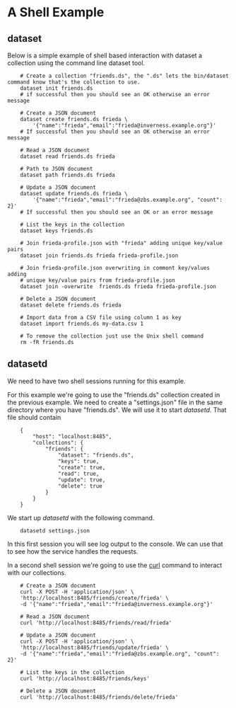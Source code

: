 A Shell Example
===============

dataset
-------

Below is a simple example of shell based interaction with dataset a collection using the command line dataset tool.

``` {.shell}
    # Create a collection "friends.ds", the ".ds" lets the bin/dataset command know that's the collection to use. 
    dataset init friends.ds
    # if successful then you should see an OK otherwise an error message

    # Create a JSON document 
    dataset create friends.ds frieda \
        '{"name":"frieda","email":"frieda@inverness.example.org"}'
    # If successful then you should see an OK otherwise an error message

    # Read a JSON document
    dataset read friends.ds frieda
    
    # Path to JSON document
    dataset path friends.ds frieda

    # Update a JSON document
    dataset update friends.ds frieda \
        '{"name":"frieda","email":"frieda@zbs.example.org", "count": 2}'
    # If successful then you should see an OK or an error message

    # List the keys in the collection
    dataset keys friends.ds

    # Join frieda-profile.json with "frieda" adding unique key/value pairs
    dataset join friends.ds frieda frieda-profile.json

    # Join frieda-profile.json overwriting in commont key/values adding
    # unique key/value pairs from frieda-profile.json
    dataset join -overwrite  friends.ds frieda frieda-profile.json

    # Delete a JSON document
    dataset delete friends.ds frieda

    # Import data from a CSV file using column 1 as key
    dataset import friends.ds my-data.csv 1

    # To remove the collection just use the Unix shell command
    rm -fR friends.ds
```

datasetd
--------

We need to have two shell sessions running for this example.

For this example we're going to use the "friends.ds" collection created in the previous example.  We need to create a "settings.json" file in the same directory where you have "friends.ds".  We will use it to start _datasetd_. That file should contain

```{.json}
    {
        "host": "localhost:8485",
        "collections": {
            "friends": {
                "dataset": "friends.ds",
                "keys": true,
                "create": true,
                "read": true,
                "update": true,
                "delete": true
            }
        }
    }
```

We start up _datasetd_ with the following command.

```{.shell}
    datasetd settings.json
```

In this first session you will see log output to the console. We can use that to see how the service handles the requests.

In a second shell session we're going to use the [curl](https://curl.se/) command to interact with our collections.

``` {.shell}
    # Create a JSON document 
    curl -X POST -H 'application/json' \
    'http://localhost:8485/friends/create/frieda' \
    -d '{"name":"frieda","email":"frieda@inverness.example.org"}'

    # Read a JSON document
    curl 'http://localhost:8485/friends/read/frieda'
    
    # Update a JSON document
    curl -X POST -H 'application/json' \
    'http://localhost:8485/friends/update/frieda' \
    -d '{"name":"frieda","email":"frieda@zbs.example.org", "count": 2}'

    # List the keys in the collection
    curl 'http://localhost:8485/friends/keys'

    # Delete a JSON document
    curl 'http://localhost:8485/friends/delete/frieda'
```

